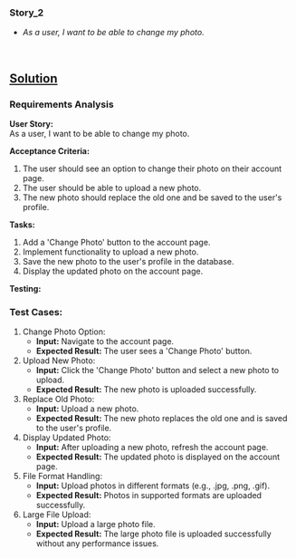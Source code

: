 ### Story_2
- *As a user, I want to be able to change my photo.*  

<br>

## [Solution](#)

### Requirements Analysis

**User Story:**  
As a user, I want to be able to change my photo.

**Acceptance Criteria:**

1. The user should see an option to change their photo on their account page.
2. The user should be able to upload a new photo.
3. The new photo should replace the old one and be saved to the user's profile.

**Tasks:**

1. Add a 'Change Photo' button to the account page.
2. Implement functionality to upload a new photo.
3. Save the new photo to the user's profile in the database.
4. Display the updated photo on the account page.

**Testing:**

### Test Cases:

1. Change Photo Option:
    - **Input:** Navigate to the account page.
    - **Expected Result:** The user sees a 'Change Photo' button.
2. Upload New Photo:
    - **Input:** Click the 'Change Photo' button and select a new photo to upload.
    - **Expected Result:** The new photo is uploaded successfully.
3. Replace Old Photo:
    - **Input:** Upload a new photo.
    - **Expected Result:** The new photo replaces the old one and is saved to the user's profile.
4. Display Updated Photo:
    - **Input:** After uploading a new photo, refresh the account page.
    - **Expected Result:** The updated photo is displayed on the account page.
5. File Format Handling:
    - **Input:** Upload photos in different formats (e.g., .jpg, .png, .gif).
    - **Expected Result:** Photos in supported formats are uploaded successfully.
6. Large File Upload:
    - **Input:** Upload a large photo file.
    - **Expected Result:** The large photo file is uploaded successfully without any performance issues.
